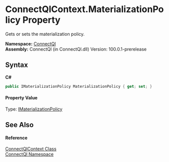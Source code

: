 # ConnectQlContext.MaterializationPolicy Property 
 

Gets or sets the materialization policy.

**Namespace:**&nbsp;<a href="N_ConnectQl">ConnectQl</a><br />**Assembly:**&nbsp;ConnectQl (in ConnectQl.dll) Version: 100.0.1-prerelease

## Syntax

**C#**<br />
``` C#
public IMaterializationPolicy MaterializationPolicy { get; set; }
```


#### Property Value
Type: <a href="T_ConnectQl_AsyncEnumerablePolicies_IMaterializationPolicy">IMaterializationPolicy</a>

## See Also


#### Reference
<a href="T_ConnectQl_ConnectQlContext">ConnectQlContext Class</a><br /><a href="N_ConnectQl">ConnectQl Namespace</a><br />